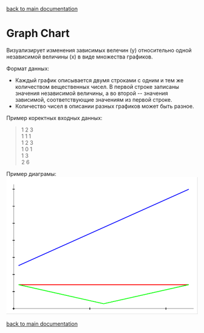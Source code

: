 [back to main documentation](../Documentation.md)
# Graph Chart

Визуализирует изменения зависимых велечин (y) относительно одной независимой величины (x) в виде множества графиков.

Формат данных:
* Каждый график описывается двумя строками с одним и тем же количеством вещественных чисел. В первой строке записаны
значения независимой величины, а во второй -- значения зависимой, соответствующие значениям из первой строке.
* Количество чисел в описании разных графиков может быть разное.

Пример коректных входных данных:
> 1 2 3  
> 1 1 1  
> 1 2 3  
> 1 0 1  
> 1 3  
> 2 6  

Пример диаграмы:  
![graph chart](example_picture/graph_chart.png)

[back to main documentation](../Documentation.md)